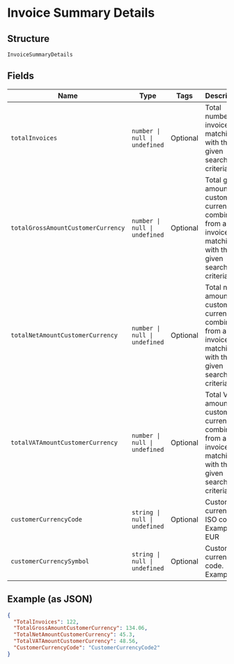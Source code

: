 
# Invoice Summary Details

## Structure

`InvoiceSummaryDetails`

## Fields

| Name | Type | Tags | Description |
|  --- | --- | --- | --- |
| `totalInvoices` | `number \| null \| undefined` | Optional | Total number of invoices matching with the given search criteria. |
| `totalGrossAmountCustomerCurrency` | `number \| null \| undefined` | Optional | Total gross amount in customer currency combined from all the invoices matching with the given search criteria. |
| `totalNetAmountCustomerCurrency` | `number \| null \| undefined` | Optional | Total net amount in customer currency combined from all the invoices matching with the given search criteria. |
| `totalVATAmountCustomerCurrency` | `number \| null \| undefined` | Optional | Total VAT amount in customer currency combined from all the invoices matching with the given search criteria. |
| `customerCurrencyCode` | `string \| null \| undefined` | Optional | Customer currency ISO code.<br>Example: EUR |
| `customerCurrencySymbol` | `string \| null \| undefined` | Optional | Customer currency code.<br>Example: € |

## Example (as JSON)

```json
{
  "TotalInvoices": 122,
  "TotalGrossAmountCustomerCurrency": 134.06,
  "TotalNetAmountCustomerCurrency": 45.3,
  "TotalVATAmountCustomerCurrency": 48.56,
  "CustomerCurrencyCode": "CustomerCurrencyCode2"
}
```

